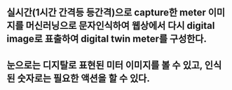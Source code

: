 ## 실시간(1시간 간격등 등간격)으로 capture한 meter 이미지를 머신러닝으로 문자인식하여 웹상에서 다시 digital image로 표출하여 digital twin meter를 구성한다.

## 눈으로는 디지탈로 표현된 미터 이미지를 볼 수 있고, 인식된 숫자로는 필요한 액션을 할 수 있다.
